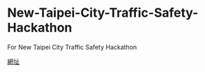 # New-Taipei-City-Traffic-Safety-Hackathon
For New Taipei City Traffic Safety Hackathon


[網址](http://williammou.info/New-Taipei-City-Traffic-Safety-Hackathon/)
